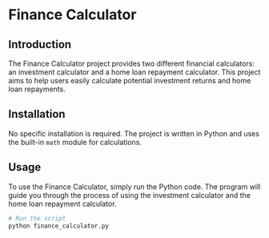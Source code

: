 # Finance Calculator

## Introduction
The Finance Calculator project provides two different financial calculators: an investment calculator and a home loan repayment calculator. This project aims to help users easily calculate potential investment returns and home loan repayments.

## Installation
No specific installation is required. The project is written in Python and uses the built-in `math` module for calculations.

## Usage
To use the Finance Calculator, simply run the Python code. The program will guide you through the process of using the investment calculator and the home loan repayment calculator.

```bash
# Run the script
python finance_calculator.py
